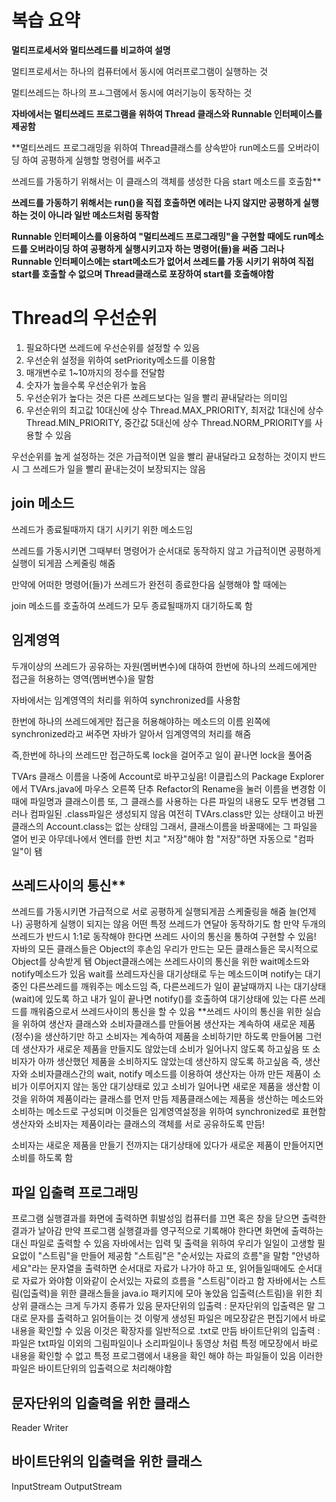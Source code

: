 # 복습 요약

**멀티프로세서와 멀티쓰레드를 비교하여 설명**

멀티프로세서는 하나의 컴퓨터에서 동시에 여러프로그램이 실행하는 것

멀티쓰레드는 하나의 프ㅗ그램에서 동시에 여러기능이 동작하는 것

**자바에서는 멀티쓰레드 프로그램을 위하여 Thread 클래스와 Runnable 인터페이스를 제공함**

**멀티쓰레드 프로그래밍을 위하여 Thread클래스를 상속받아 run메소드를 오버라이딩 하여 공평하게 실행할 명령어를 써주고 

쓰레드를 가동하기 위해서는 이 클래스의 객체를 생성한 다음 start 메소드를 호출함**

**쓰레드를 가동하기 위해서는 run()을 직접 호출하면 에러는 나지 않지만 공평하게 실행하는 것이 아니라 일반 메소드처럼 동작함**

**Runnable 인터페이스를 이용하여 "멀티쓰레드 프로그래밍"을 구현할 때에도 run메소드를 오버라이딩 하여 공평하게 실행시키고자 하는 명령어(들)을 써줌 
그러나 Runnable 인터페이스에는 start메소드가 없어서 쓰레드를 가동 시키기 위하여 직접 start를 호출할 수 없으며 Thread클래스로 포장하여 start를 호출해야함**

# Thread의 우선순위

1. 필요하다면 쓰레드에 우선순위를 설정할 수 있음
2. 우선순위 설정을 위하여 setPriority메소드를 이용함
3. 매개변수로 1~10까지의 정수를 전달함
4. 숫자가 높을수록 우선순위가 높음
5. 우선순위가 높다는 것은 다른 쓰레드보다는 일을 빨리 끝내달라는 의미임 
6. 우선순위의 최고값 10대신에 상수 Thread.MAX_PRIORITY, 최저값 1대신에 상수 Thread.MIN_PRIORITY, 중간값 5대신에 상수 Thread.NORM_PRIORITY를 사용할 수 있음

우선순위를 높게 설정하는 것은 가급적이면 일을 빨리 끝내달라고 요청하는 것이지 반드시 그 쓰레드가 일을 빨리 끝내는것이 보장되지는 않음

## join 메소드
쓰레드가 종료될때까지 대기 시키기 위한 메소드임

쓰레드를 가동시키면 그때부터 명령어가 순서대로 동작하지 않고 가급적이면 공평하게 실행이 되게끔 스케줄링 해줌

만약에 어떠한 명령어(들)가 쓰레드가 완전히 종료한다음 실행해야 할 때에는 

join 메소드를 호출하여 쓰레드가 모두 종료될때까지 대기하도록 함

## 임계영역

두개이상의 쓰레드가 공유하는 자원(멤버변수)에 대하여 한번에 하나의 쓰레드에게만 접근을 허용하는 영역(멤버변수)을 말함

자바에서는 임계영역의 처리를 위하여 synchronized를 사용함

한번에 하나의 쓰레드에게만 접근을 허용해야하는 메소드의 이름 왼쪽에 synchronized라고 써주면 자바가 알아서 임계영역의 처리를 해줌

즉,한번에 하나의 쓰레드만 접근하도록 lock을 걸어주고 일이 끝나면 lock을 풀어줌

TVArs 클래스 이름을 나중에 Account로 바꾸고싶음!
이클립스의 Package Explorer에서 TVArs.java에 마우스 오른쪽 단추
Refactor의 Rename을 눌러 이름을 변경함
이때에 파일명과 클래스이름 또, 그 클래스를 사용하는 다른 파일의 내용도 모두 변경됌 
그러나 컴파일된 .class파일은 생성되지 않음
여전히 TVArs.class만 있는 상태이고 바뀐 클래스의 Account.class는 없는 상태임 
그래서, 클래스이름을 바꿀때에는 그 파일을 열어 빈곳 아무데나에서 엔터를 한번 치고 "저장"해야 함
"저장"하면 자동으로 "컴파일"이 됌

## 쓰레드사이의 통신**
쓰레드를 가동시키면 가급적으로 서로 공평하게 실행되게끔 스케줄링을 해줌
늘(언제나) 공평하게 실행이 되지는 않음
어떤 특정 쓰레드가 연달아 동작하기도 함
만약 두개의 쓰레드가 반드시 1:1로 동작해야 한다면 쓰레드 사이의 통신을 통하여 구현할 수 있음!
자바의 모든 클래스들은 Object의 후손임
우리가 만드는 모든 클래스들은 묵시적으로 Object를 상속받게 됌 
Object클래스에는 쓰레드사이의 통신을 위한 wait메소드와 notify메소드가 있음
wait를 쓰레드자신을 대기상태로 두는 메소드이며 notify는 대기중인 다른쓰레드를 깨워주는 메소드임 
즉, 다른쓰레드가 일이 끝날때까지 나는 대기상태(wait)에 있도록 하고 
내가 일이 끝나면 notify()를 호출하여 대기상태에 있는 다른 쓰레드를 깨워줌으로서
쓰레드사이의 통신을 할 수 있음 
**쓰레드 사이의 통신을 위한 실습을 위하여 생산자 클래스와 소비자클래스를 만들어봄
생산자는 계속하여 새로운 제품(정수)을 생산하기만 하고 소비자는 계속하여 제품을 소비하기만 하도록 만들어봄
그런데 생산자가 새로운 제품을 만들지도 않았는데 소비가 일어나지 않도록 하고싶음
또 소비자가 아까 생산했던 제품을 소비하지도 않았는데 생산하지 않도록 하고싶음
즉, 생산자와 소비자클래스간의 wait, notify 메소드를 이용하여 생산자는 아까 만든 제품이 소비가 이루어지지 않는 동안 대기상태로 있고 소비가 일어나면 새로운 제품을 생산함
이것을 위하여 제품이라는 클래스를 먼저 만듬 
제품클래스에는 제품을 생산하는 메소드와 소비하는 메소드로 구성되며 이것들은 임계영역설정을 위하여 synchronized로 표현함 
생산자와 소비자는 제품이라는 클래스의 객체를 서로 공유하도록 만듬!

소비자는 새로운 제품을 만들기 전까지는 대기상태에 있다가 새로운 제품이 만들어지면 소비를 하도록 함

## 파일 입출력 프로그래밍
프로그램 실행결과를 화면에 출력하면 휘발성임
컴퓨터를 끄면 혹은 창을 닫으면 출력한 결과가 날아감 
만약 프로그램 실행결과를 영구적으로 기록해야 한다면 화면에 출력하는 대신
파일로 출력할 수 있음 
자바에서는 입력 및 출력을 위하여 우리가 일일이 고생할 필요없이 "스트림"을 만들어 제공함
"스트림"은 "순서있는 자료의 흐름"을 말함
"안녕하세요"라는 문자열을 출력하면 순서대로 자료가 나가야 하고 
또, 읽어들일때에도 순서대로 자료가 와야함
이와같이 순서있는 자료의 흐름을 "스트림"이라고 함 
자바에서는 스트림(입출력)을 위한 클래스들을 
java.io 패키지에 모아 놓았음 
입출력(스트림)을 위한 최상위 클래스는 크게 두가지 종류가 있음
문자단위의 입출력 : 문자단위의 입출력은 말 그대로 문자를 출력하고 읽어들이는 것 
 이렇게 생성된 파일은 메모장같은 편집기에서 바로 내용을 확인할 수 있음
이것은 확장자를 일반적으로 .txt로 만듬
바이트단위의 입출력 : 파일은 txt파일 이외의 그림파일이나 소리파일이나 동영상 처럼 특정 메모장에서 바로 내용을 확인할 수 없고 특정 프로그램에서 내용을 확인 해야 하는 파일들이 있음 이러한 파일은 바이트단위의 입출력으로 처리해야함
## 문자단위의 입출력을 위한 클래스
Reader
Writer
## 바이트단위의 입출력을 위한 클래스
InputStream
OutputStream 
